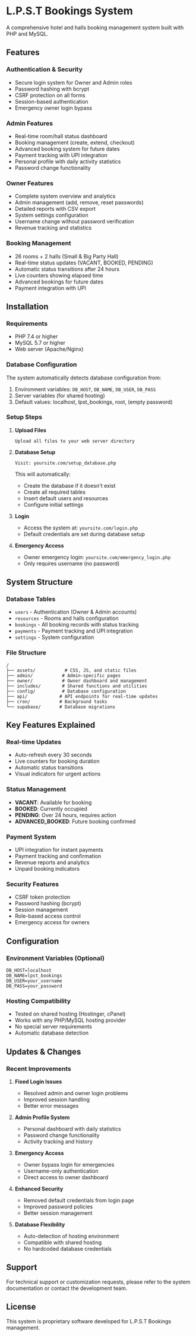 # L.P.S.T Bookings System

A comprehensive hotel and halls booking management system built with PHP and MySQL.

## Features

### Authentication & Security
- Secure login system for Owner and Admin roles
- Password hashing with bcrypt
- CSRF protection on all forms
- Session-based authentication
- Emergency owner login bypass

### Admin Features
- Real-time room/hall status dashboard
- Booking management (create, extend, checkout)
- Advanced booking system for future dates
- Payment tracking with UPI integration
- Personal profile with daily activity statistics
- Password change functionality

### Owner Features
- Complete system overview and analytics
- Admin management (add, remove, reset passwords)
- Detailed reports with CSV export
- System settings configuration
- Username change without password verification
- Revenue tracking and statistics

### Booking Management
- 26 rooms + 2 halls (Small & Big Party Hall)
- Real-time status updates (VACANT, BOOKED, PENDING)
- Automatic status transitions after 24 hours
- Live counters showing elapsed time
- Advanced bookings for future dates
- Payment integration with UPI

## Installation

### Requirements
- PHP 7.4 or higher
- MySQL 5.7 or higher
- Web server (Apache/Nginx)

### Database Configuration
The system automatically detects database configuration from:
1. Environment variables: `DB_HOST`, `DB_NAME`, `DB_USER`, `DB_PASS`
2. Server variables (for shared hosting)
3. Default values: localhost, lpst_bookings, root, (empty password)

### Setup Steps

1. **Upload Files**
   ```
   Upload all files to your web server directory
   ```

2. **Database Setup**
   ```
   Visit: yoursite.com/setup_database.php
   ```
   This will automatically:
   - Create the database if it doesn't exist
   - Create all required tables
   - Insert default users and resources
   - Configure initial settings

3. **Login**
   - Access the system at: `yoursite.com/login.php`
   - Default credentials are set during database setup

4. **Emergency Access**
   - Owner emergency login: `yoursite.com/emergency_login.php`
   - Only requires username (no password)

## System Structure

### Database Tables
- `users` - Authentication (Owner & Admin accounts)
- `resources` - Rooms and halls configuration
- `bookings` - All booking records with status tracking
- `payments` - Payment tracking and UPI integration
- `settings` - System configuration

### File Structure
```
/
├── assets/           # CSS, JS, and static files
├── admin/           # Admin-specific pages
├── owner/           # Owner dashboard and management
├── includes/        # Shared functions and utilities
├── config/          # Database configuration
├── api/            # API endpoints for real-time updates
├── cron/           # Background tasks
└── supabase/       # Database migrations
```

## Key Features Explained

### Real-time Updates
- Auto-refresh every 30 seconds
- Live counters for booking duration
- Automatic status transitions
- Visual indicators for urgent actions

### Status Management
- **VACANT**: Available for booking
- **BOOKED**: Currently occupied
- **PENDING**: Over 24 hours, requires action
- **ADVANCED_BOOKED**: Future booking confirmed

### Payment System
- UPI integration for instant payments
- Payment tracking and confirmation
- Revenue reports and analytics
- Unpaid booking indicators

### Security Features
- CSRF token protection
- Password hashing (bcrypt)
- Session management
- Role-based access control
- Emergency access for owners

## Configuration

### Environment Variables (Optional)
```
DB_HOST=localhost
DB_NAME=lpst_bookings
DB_USER=your_username
DB_PASS=your_password
```

### Hosting Compatibility
- Tested on shared hosting (Hostinger, cPanel)
- Works with any PHP/MySQL hosting provider
- No special server requirements
- Automatic database detection

## Updates & Changes

### Recent Improvements
1. **Fixed Login Issues**
   - Resolved admin and owner login problems
   - Improved session handling
   - Better error messages

2. **Admin Profile System**
   - Personal dashboard with daily statistics
   - Password change functionality
   - Activity tracking and history

3. **Emergency Access**
   - Owner bypass login for emergencies
   - Username-only authentication
   - Direct access to owner dashboard

4. **Enhanced Security**
   - Removed default credentials from login page
   - Improved password policies
   - Better session management

5. **Database Flexibility**
   - Auto-detection of hosting environment
   - Compatible with shared hosting
   - No hardcoded database credentials

## Support

For technical support or customization requests, please refer to the system documentation or contact the development team.

## License

This system is proprietary software developed for L.P.S.T Bookings management.